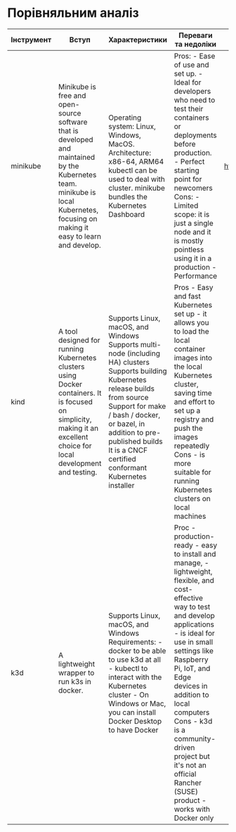 # Порівняльним аналіз

| Інструмент | Вступ                                                                                                                                                                          | Характеристики                                                                                                                                                                                                                                                              | Переваги та недоліки                                                                                                                                                                                                                                                                                                                                                | Демонстрація                                    | Висновки                                                                            |
|------------|-----------------------------------------------------------------------------------------------------------------------------------------------------------------------------------|-------------------------------------------------------------------------------------------------------------------------------------------------------------------------------------------------------------------------------------------------------------------------------|-----------------------------------------------------------------------------------------------------------------------------------------------------------------------------------------------------------------------------------------------------------------------------------------------------------------------------------------------------------------------|---------------------------------------------------|---------------------------------------------------------------------------------------|
| minikube   | Minikube is free and open-source software that is developed and maintained by the Kubernetes team. minikube is local Kubernetes, focusing on making it easy to learn and develop. | Operating system: Linux, Windows, MacOS. Architecture: x86-64, ARM64 kubectl can be used to deal with cluster. minikube bundles the Kubernetes Dashboard                                                                                                                   | Pros: - Ease of use and set up.  - Ideal for developers who need to test their containers or deployments before production.  - Perfect starting point for newcomers  Cons: - Limited scope: it is just a single node and it is mostly pointless using it in a production  - Performance                                                                             | https://asciinema.org/a/wEMDpFSmhisgn9h8AXMMIiFQi | minikube is ideal for testing or development purposes but not good for production.  |
| kind    | A tool designed for running Kubernetes clusters using Docker containers. It is focused on simplicity, making it an excellent choice for local development and testing.          | Supports Linux, macOS, and Windows Supports multi-node (including HA) clusters Supports building Kubernetes release builds from source Support for make / bash / docker, or bazel, in addition to pre-published builds It is a CNCF certified conformant Kubernetes installer | Pros - Easy and fast Kubernetes set up - it allows you to load the local container images into the local Kubernetes cluster, saving time and effort to set up a registry and push the images repeatedly Cons - is more suitable for running Kubernetes clusters on local machines                                                                                   |                                                 | It is suitable for running Kubernetes clusters in local environments and CI pipelines |
| k3d     | A lightweight wrapper to run k3s in docker.                                                                                                                                     | Supports Linux, macOS, and Windows Requirements: - docker to be able to use k3d at all - kubectl to interact with the Kubernetes cluster - On Windows or Mac, you can install Docker Desktop to have Docker                                                                 | Proc - production-ready - easy to install and manage, - lightweight, flexible, and cost-effective way to test and develop applications - is ideal for use in small settings like Raspberry Pi, IoT, and Edge devices in addition to local computers Cons - k3d is a community-driven project but it's not an official Rancher (SUSE) product - works with Docker only |                                                 | Recommended                                                                         |
